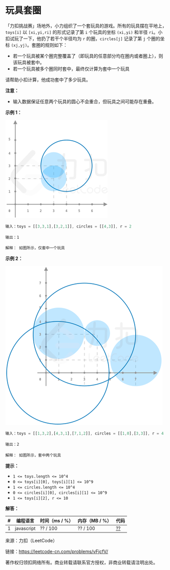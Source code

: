 # 玩具套圈

「力扣挑战赛」场地外，小力组织了一个套玩具的游戏。所有的玩具摆在平地上，`toys[i]` 以 `[xi,yi,ri]` 的形式记录了第 `i` 个玩具的坐标 `(xi,yi)` 和半径 `ri`。小扣试玩了一下，他扔了若干个半径均为 `r` 的圈，`circles[j]` 记录了第 `j` 个圈的坐标 `(xj,yj)`。套圈的规则如下：

- 若一个玩具被某个圈完整覆盖了（即玩具的任意部分均在圈内或者圈上），则该玩具被套中。
- 若一个玩具被多个圈同时套中，最终仅计算为套中一个玩具

请帮助小扣计算，他成功套中了多少玩具。

**注意：**

- 输入数据保证任意两个玩具的圆心不会重合，但玩具之间可能存在重叠。

**示例 1：**

![示例1](./eg1.png)

``` javascript
输入：toys = [[3,3,1],[3,2,1]], circles = [[4,3]], r = 2

输出：1

解释： 如图所示，仅套中一个玩具
```

**示例 2：**

![示例2](./eg2.png)

``` javascript
输入：toys = [[1,3,2],[4,3,1],[7,1,2]], circles = [[1,0],[3,3]], r = 4

输出：2

解释： 如图所示，套中两个玩具
```

**提示：**

- `1 <= toys.length <= 10^4`
- `0 <= toys[i][0], toys[i][1] <= 10^9`
- `1 <= circles.length <= 10^4`
- `0 <= circles[i][0], circles[i][1] <= 10^9`
- `1 <= toys[i][2], r <= 10`

**解答：**

**#**|**编程语言**|**时间（ms / %）**|**内存（MB / %）**|**代码**
--|--|--|--|--
1|javascript|?? / 100|?? / 100|[??](./javascript/ac_v1.js)

来源：力扣（LeetCode）

链接：https://leetcode-cn.com/problems/vFjcfV/

著作权归领扣网络所有。商业转载请联系官方授权，非商业转载请注明出处。
